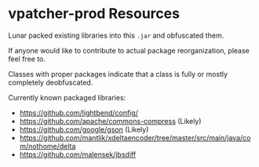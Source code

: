 # vpatcher-prod Resources
Lunar packed existing libraries into this `.jar` and obfuscated them.

If anyone would like to contribute to actual package reorganization, please feel free to.

Classes with proper packages indicate that a class is fully or mostly completely deobfuscated.

Currently known packaged libraries:
* https://github.com/lightbend/config/
* https://github.com/apache/commons-compress (Likely)
* https://github.com/google/gson (Likely)
* https://github.com/mantlik/xdeltaencoder/tree/master/src/main/java/com/nothome/delta
* https://github.com/malensek/jbsdiff